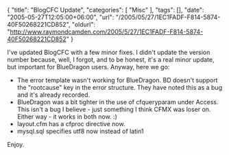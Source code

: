 {
	"title": "BlogCFC Update",
	"categories": [
		"Misc"
	],
	"tags": [],
	"date": "2005-05-27T12:05:00+06:00",
	"url": "/2005/05/27/1EC1FADF-F814-5874-40F50268221CD852",
	"oldurl": "http://www.raymondcamden.com/2005/5/27/1EC1FADF-F814-5874-40F50268221CD852"
}

I've updated BlogCFC with a few minor fixes. I didn't update the version number because, well, I forgot, and to be honest, it's a real minor update, but important for BlueDragon users. Anyway, here we go:

<ul>
<li>The error template wasn't working for BlueDragon. BD doesn't support the "rootcause" key in the error structure. They have noted this as a bug and it's already recorded. 
<li>BlueDragon was a bit tighter in the use of cfqueryparam under Access. This isn't a bug I believe - just something I think CFMX was loser on. Either way - it works in both now. :)
<li>layout.cfm has a cfproc directive now.
<li>mysql.sql specifies utf8 now instead of latin1
</ul>

Enjoy.